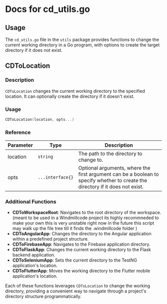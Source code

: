 # Docs for cd_utils.go

## Usage

The `cd_utils.go` file in the `utils` package provides functions to change the current working directory in a Go program, with options to create the target directory if it does not exist.

## CDToLocation

### Description
`CDToLocation` changes the current working directory to the specified location. It can optionally create the directory if it doesn't exist.

### Usage
```go
CDToLocation(location, opts...)
```

### Reference
| Parameter | Type | Description |
|-----------|------|-------------|
| location | `string` | The path to the directory to change to. |
| opts | `...interface{}` | Optional arguments, where the first argument can be a boolean to specify whether to create the directory if it does not exist. |

### Additional Functions
- **CDToWorkspaceRoot**: Navigates to the root directory of the workspace. (meant to be used in a Windmillcode project its highly recommneded to make your own this is very unstable right now in the future this script may walk up the file tree till it finds the .windmillcode folder )
- **CDToAngularApp**: Changes the directory to the Angular application within a predefined project structure.
- **CDToFirebaseApp**: Navigates to the Firebase application directory.
- **CDToFlaskApp**: Changes the current working directory to the Flask backend application.
- **CDToSeleniumApp**: Sets the current directory to the TestNG application's location.
- **CDToFlutterApp**: Moves the working directory to the Flutter mobile application's location.

Each of these functions leverages `CDToLocation` to change the working directory, providing a convenient way to navigate through a project's directory structure programmatically.
